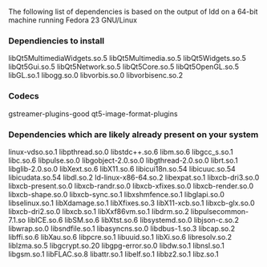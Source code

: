 The following list of dependencies is based on the output of
ldd on a 64-bit machine running Fedora 23 GNU/Linux

### Dependiencies to install ###

libQt5MultimediaWidgets.so.5
libQt5Multimedia.so.5
libQt5Widgets.so.5
libQt5Gui.so.5
libQt5Network.so.5
libQt5Core.so.5
libQt5OpenGL.so.5
libGL.so.1
libogg.so.0
libvorbis.so.0
libvorbisenc.so.2


### Codecs ###
gstreamer-plugins-good
qt5-image-format-plugins

### Dependencies which are likely already present on your system ###

linux-vdso.so.1
libpthread.so.0
libstdc++.so.6
libm.so.6
libgcc_s.so.1
libc.so.6
libpulse.so.0
libgobject-2.0.so.0
libgthread-2.0.so.0
librt.so.1
libglib-2.0.so.0
libXext.so.6
libX11.so.6
libicui18n.so.54
libicuuc.so.54
libicudata.so.54
libdl.so.2
ld-linux-x86-64.so.2
libexpat.so.1
libxcb-dri3.so.0
libxcb-present.so.0
libxcb-randr.so.0
libxcb-xfixes.so.0
libxcb-render.so.0
libxcb-shape.so.0
libxcb-sync.so.1
libxshmfence.so.1
libglapi.so.0
libselinux.so.1
libXdamage.so.1
libXfixes.so.3
libX11-xcb.so.1
libxcb-glx.so.0
libxcb-dri2.so.0
libxcb.so.1
libXxf86vm.so.1
libdrm.so.2
libpulsecommon-7.1.so
libICE.so.6
libSM.so.6
libXtst.so.6
libsystemd.so.0
libjson-c.so.2
libwrap.so.0
libsndfile.so.1
libasyncns.so.0
libdbus-1.so.3
libcap.so.2
libffi.so.6
libXau.so.6
libpcre.so.1
libuuid.so.1
libXi.so.6
libresolv.so.2
liblzma.so.5
libgcrypt.so.20
libgpg-error.so.0
libdw.so.1
libnsl.so.1
libgsm.so.1
libFLAC.so.8
libattr.so.1
libelf.so.1
libbz2.so.1
libz.so.1

